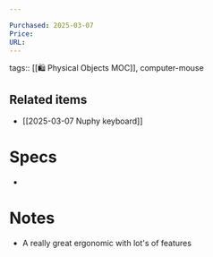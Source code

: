 ```yaml
---

Purchased: 2025-03-07
Price: 
URL:
---
```

tags:: [[🛍️ Physical Objects MOC]], computer-mouse

## Related items
- [[2025-03-07 Nuphy keyboard]]

# Specs
- 

# Notes
 - A really great ergonomic with lot's of features
